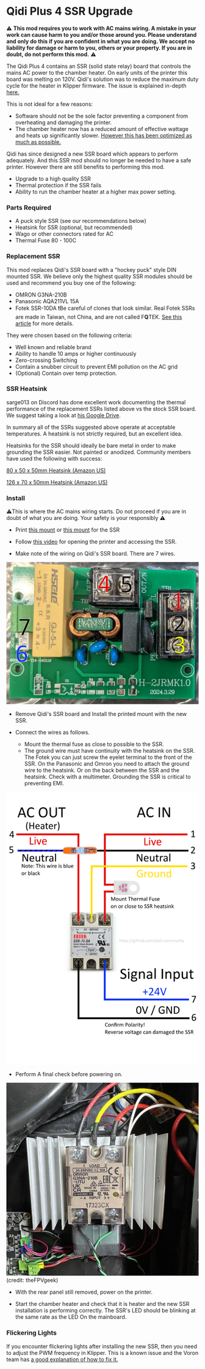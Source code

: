 # Qidi Plus 4 SSR Upgrade

⚠️ **This mod requires you to work with AC mains wiring. A mistake in your work can cause harm to you and/or those around you. Please understand and only do this if you are confident in what you are doing. We accept no liability for damage or harm to you, others or your property. If you are in doubt, do not perform this mod.** ⚠️ 

The Qidi Plus 4 contains an SSR (solid state relay) board that controls the mains AC power to the chamber heater. On early units of the printer this board was melting on 120V. Qidi's solution was to reduce the maximum duty cycle for the heater in Klipper firmware. The issue is explained in-depth [here.](https://github.com/qidi-community/Plus4-Wiki/tree/main/content/ssr-board)

This is not ideal for a few reasons:

- Software should not be the sole factor preventing a component from overheating and damaging the printer. 
- The chamber heater now has a reduced amount of effective wattage and heats up significantly slower. [However this has been optimized as much as possible.](https://github.com/qidi-community/Plus4-Wiki/tree/main/content/tuning-for-40-percent-heater-power)

Qidi has since designed a new SSR board which appears to perform adequately. And this SSR mod should no longer be needed to have a safe printer. However there are still benefits to performing this mod.

- Upgrade to a high quality SSR
- Thermal protection if the SSR fails
- Ability to run the chamber heater at a higher max power setting.


### Parts Required

- A puck style SSR (see our recommendations below)
- Heatsink for SSR (optional, but recommended)
- Wago or other connectors rated for AC
- Thermal Fuse 80 - 100C

### Replacement SSR

This mod replaces Qidi's SSR board with a "hockey puck" style DIN mounted SSR. We believe only the highest quality SSR modules should be used and recommend you buy one of the following: 

- OMRON G3NA-210B
- Panasonic AQA211VL 15A
- Fotek SSR-10DA ❗Be careful of clones that look similar. Real Fotek SSRs are made in Taiwan, not China, and are not called F**Q**TEK. [See this article](https://protosupplies.com/inferior-counterfeit-fotek-ssr-25-solid-state-relays-on-the-market/) for more details. 

They were chosen based on the following criteria:

- Well known and reliable brand
- Ability to handle 10 amps or higher continuously
- Zero-crossing Switching
- Contain a snubber circuit to prevent EMI pollution on the AC grid
- (Optional) Contain over temp protection. 

### SSR Heatsink

sarge013 on Discord has done excellent work documenting the thermal performance of the replacement SSRs listed above vs the stock SSR board. We suggest taking a look at [his Google Drive](https://drive.google.com/drive/folders/18jHYNrEYjhrYad5NhcfUCJCpBB3ILfZh). 

In summary all of the SSRs suggested above operate at acceptable temperatures. A heatsink is not strictly required, but an excellent idea. 

Heatsinks for the SSR should ideally be bare metal in order to make grounding the SSR easier. Not painted or anodized. Community members have used the following with success:

[80 x 50 x 50mm Heatsink (Amazon US)](https://www.amazon.com/Easycargo-Aluminum-Heatsink-80x50x50mm-80mmx50mmx50mm/dp/B07B3Y2ZNY?th=1)

[126 x 70 x 50mm Heatsink (Amazon US)](https://www.amazon.com/dp/B07QJ8DV8G)


### Install

⚠️This is where the AC mains wiring starts. Do not proceed if you are in doubt of what you are doing. Your safety is your responsibly ⚠️


- Print [this mount](https://www.printables.com/model/1052218-qidi-plus-4-ssr-board-mount) or [this mount](https://www.printables.com/model/1057104-qidi-plus-4-modular-ssr-mounting-bracket/files) for the SSR 

- Follow [this video](https://drive.google.com/drive/folders/180hEn-bLIeLqfGz-xd5-HUZBBD4ypZ1-) for opening the printer and accessing the SSR.

- Make note of the wiring on Qidi's SSR board. There are 7 wires.

![Alt text](ssr-board-wiring.png)

- Remove Qidi's SSR board and Install the printed mount with the new SSR.

- Connect the wires as follows.
  - Mount the thermal fuse as close to possible to the SSR.
  - The ground wire must have continuity with the heatsink on the SSR. The Fotek you can just screw the eyelet terminal to the front of the SSR. On the Panasonic and Omron you need to attach the ground wire to the heatsink. Or on the back between the SSR and the heatsink. Check with a multimeter. Grounding the SSR is critical to preventing EMI.

![Alt text](ssr-upgrade-wiring.png)

- Perform A final check before powering on.

![Alt text](ssr_installed.jpg)
(credit: theFPVgeek)

- With the rear panel still removed, power on the printer.  

- Start the chamber heater and check that it is heater and the new SSR installation is performing correctly. The SSR's LED should be blinking at the same rate as the LED On the mainboard.


### Flickering Lights

If you encounter flickering lights after installing the new SSR, then you need to adjust the PWM frequency in Klipper. This is a known issue and the Voron team has [a good explanation of how to fix it.](https://docs.vorondesign.com/community/troubleshooting/cat40/lights_flickering.html)





